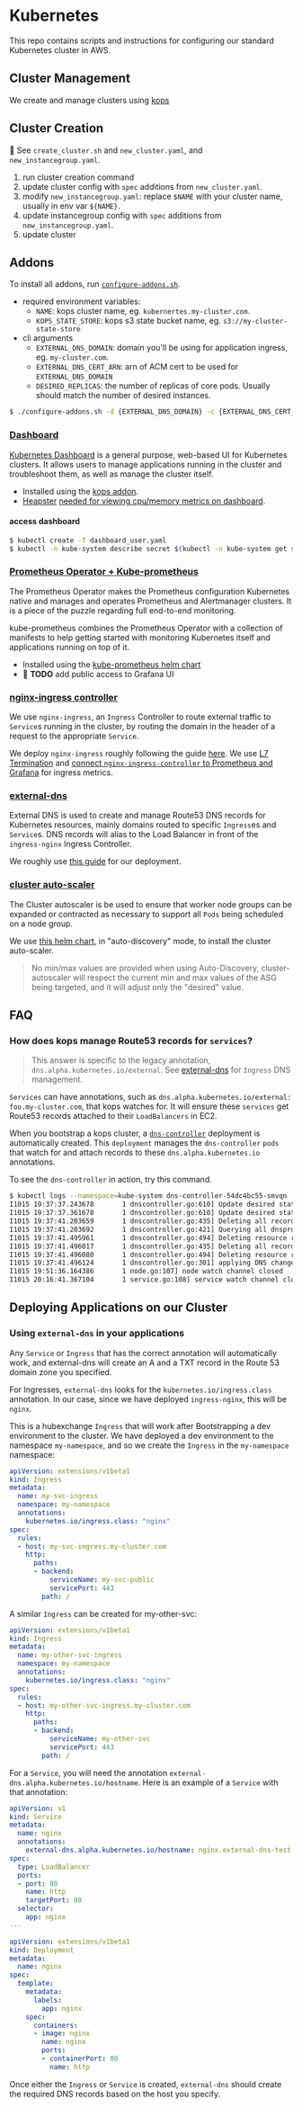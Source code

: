 # Kubernetes

This repo contains scripts and instructions for configuring our standard Kubernetes cluster in AWS.

## Cluster Management

We create and manage clusters using [kops](https://github.com/kubernetes/kops/blob/master/docs/high_availability.md)

## Cluster Creation

:construction: See `create_cluster.sh` and `new_cluster.yaml`, and `new_instancegroup.yaml`.

1. run cluster creation command
2. update cluster config with `spec` additions from `new_cluster.yaml`.
3. modify `new_instancegroup.yaml`: replace `$NAME` with your cluster name, usually in env var `${NAME}`.
4. update instancegroup config with `spec` additions from `new_instancegroup.yaml`.
5. update cluster

## Addons

To install all addons, run [`configure-addons.sh`](configure-addons.sh).

* required environment variables:
  * `NAME`: kops cluster name, eg. `kubernertes.my-cluster.com`.
  * `KOPS_STATE_STORE`: kops s3 state bucket name, eg. `s3://my-cluster-state-store`
* cli arguments
  * `EXTERNAL_DNS_DOMAIN`: domain you'll be using for application ingress, eg. `my-cluster.com`.
  * `EXTERNAL_DNS_CERT_ARN`: arn of ACM cert to be used for `EXTERNAL_DNS_DOMAIN`
  * `DESIRED_REPLICAS`: the number of replicas of core pods. Usually should match the number of desired instances.

```bash
$ ./configure-addons.sh -d {EXTERNAL_DNS_DOMAIN} -c {EXTERNAL_DNS_CERT_ARN} -r {DESIRED_REPLICAS}
```

### [Dashboard](https://github.com/kubernetes/kops/blob/master/docs/addons.md#dashboard)

[Kubernetes Dashboard](https://github.com/kubernetes/dashboard) is a general purpose, web-based UI for Kubernetes clusters. It allows users to manage applications running in the cluster and troubleshoot them, as well as manage the cluster itself.

* Installed using the [kops addon](https://github.com/kubernetes/kops/blob/master/docs/addons.md#dashboard).
* [Heapster](https://github.com/kubernetes/kops/blob/master/docs/addons.md#monitoring-with-heapster---standalone) [needed for viewing cpu/memory metrics on dashboard](https://github.com/kubernetes/dashboard/wiki/Integrations#heapster).

#### access dashboard

```bash
$ kubectl create -f dashboard_user.yaml
$ kubectl -n kube-system describe secret $(kubectl -n kube-system get secret | grep admin-user | awk '{print $1}')
```

### [Prometheus Operator + Kube-prometheus](https://github.com/coreos/prometheus-operator/tree/master/helm)

The Prometheus Operator makes the Prometheus configuration Kubernetes native and manages and operates Prometheus and Alertmanager clusters. It is a piece of the puzzle regarding full end-to-end monitoring.

kube-prometheus combines the Prometheus Operator with a collection of manifests to help getting started with monitoring Kubernetes itself and applications running on top of it.

* Installed using the [kube-prometheus helm chart](https://github.com/coreos/prometheus-operator/tree/master/helm)
* :construction: **TODO** add public access to Grafana UI

### [nginx-ingress controller](https://kubernetes.github.io/ingress-nginx)

We use `nginx-ingress`, an `Ingress` Controller to route external traffic to `Service`s running in the cluster, by routing the domain in the header of a request to the appropriate `Service`.

We deploy `nginx-ingress` roughly following the guide [here](https://kubernetes.github.io/ingress-nginx/deploy/). We use [L7 Termination](https://github.com/helm/charts/tree/master/stable/nginx-ingress#aws-l7-elb-with-ssl-termination) and [connect `nginx-ingress-controller` to Prometheus and Grafana](https://github.com/coreos/prometheus-operator/issues/890#issuecomment-406867556) for ingress metrics.

### [external-dns](https://github.com/kubernetes-incubator/external-dns)

External DNS is used to create and manage Route53 DNS records for Kubernetes resources, mainly domains routed to specific `Ingress`es and `Service`s. DNS records will alias to the Load Balancer in front of the `ingress-nginx` Ingress Controller.

We roughly use [this guide](tps://github.com/kubernetes-incubator/external-dns) for our deployment.

### [cluster auto-scaler](https://github.com/helm/charts/tree/master/stable/cluster-autoscaler#auto-discovery)

The Cluster autoscaler is be used to ensure that worker node groups can be expanded or
contracted as necessary to support all `Pods` being scheduled on a node group.

We use [this helm chart](https://github.com/helm/charts/tree/master/stable/cluster-autoscaler#auto-discovery), in "auto-discovery" mode, to install the cluster auto-scaler.

> No min/max values are provided when using Auto-Discovery, cluster-autoscaler will respect the current min and max values of the ASG being targeted, and it will adjust only the "desired" value.

## FAQ

### How does kops manage Route53 records for `services`?

> This answer is specific to the legacy annotation, `dns.alpha.kubernetes.io/external`. See [external-dns](#external-dns) for `Ingress` DNS management.

`Services` can have annotations, such as
`dns.alpha.kubernetes.io/external: foo.my-cluster.com`, that kops watches for. It will ensure these `services` get Route53 records attached
to their `LoadBalancers` in EC2.

When you bootstrap a kops cluster, a [`dns-controller`](https://github.com/kubernetes/kops/tree/master/dns-controller) deployment is automatically
created. This `deployment` manages the `dns-controller` `pods` that watch for and attach records to these `dns.alpha.kubernetes.io` annotations.

To see the `dns-controller` in action, try this command.

```bash
$ kubectl logs --namespace=kube-system dns-controller-54dc4bc55-smvqn --tail=10
I1015 19:37:37.243678       1 dnscontroller.go:610] Update desired state: service/my-namespace/my-svc-public: []
I1015 19:37:37.361678       1 dnscontroller.go:610] Update desired state: service/my-namespace/my-other-svc: []
I1015 19:37:41.203659       1 dnscontroller.go:435] Deleting all records for {CNAME my-other-svc-dev.my-cluster.com.}
I1015 19:37:41.203692       1 dnscontroller.go:421] Querying all dnsprovider records for zone "my-cluster.com."
I1015 19:37:41.495961       1 dnscontroller.go:494] Deleting resource record my-other-svc-dev.my-cluster.com. CNAME
I1015 19:37:41.496017       1 dnscontroller.go:435] Deleting all records for {CNAME my-svc-dev.my-cluster.com.}
I1015 19:37:41.496080       1 dnscontroller.go:494] Deleting resource record my-svc-dev.my-cluster.com. CNAME
I1015 19:37:41.496124       1 dnscontroller.go:301] applying DNS changeset for zone my-cluster.com.::ZIEGZM18G4G2S
I1015 19:51:36.164386       1 node.go:107] node watch channel closed
I1015 20:16:41.367104       1 service.go:108] service watch channel closed
```

## Deploying Applications on our Cluster

### Using `external-dns` in your applications

Any `Service` or `Ingress` that has the correct annotation will automatically work, and external-dns will create an A and a TXT record in the Route 53 domain zone you specified.

For Ingresses, `external-dns` looks for the `kubernetes.io/ingress.class` annotation. In our case, since we have deployed `ingress-nginx`, this will be `nginx`.

This is a hubexchange `Ingress` that will work after Bootstrapping a dev environment to the cluster. We have deployed a dev environment to the namespace `my-namespace`, and so we create the `Ingress` in the `my-namespace` namespace:

```yaml
apiVersion: extensions/v1beta1
kind: Ingress
metadata:
  name: my-svc-ingress
  namespace: my-namespace
  annotations:
    kubernetes.io/ingress.class: "nginx"
spec:
  rules:
  - host: my-svc-ingress.my-cluster.com
    http:
      paths:
      - backend:
          serviceName: my-svc-public
          servicePort: 443
        path: /
```

A similar `Ingress` can be created for my-other-svc:

```yaml
apiVersion: extensions/v1beta1
kind: Ingress
metadata:
  name: my-other-svc-ingress
  namespace: my-namespace
  annotations:
    kubernetes.io/ingress.class: "nginx"
spec:
  rules:
  - host: my-other-svc-ingress.my-cluster.com
    http:
      paths:
      - backend:
          serviceName: my-other-svc
          servicePort: 443
        path: /
```

For a `Service`, you will need the annotation `external-dns.alpha.kubernetes.io/hostname`. Here is an example of a `Service` with that annotation:

```yaml
apiVersion: v1
kind: Service
metadata:
  name: nginx
  annotations:
    external-dns.alpha.kubernetes.io/hostname: nginx.external-dns-test.my-org.com.
spec:
  type: LoadBalancer
  ports:
  - port: 80
    name: http
    targetPort: 80
  selector:
    app: nginx
---

apiVersion: extensions/v1beta1
kind: Deployment
metadata:
  name: nginx
spec:
  template:
    metadata:
      labels:
        app: nginx
    spec:
      containers:
      - image: nginx
        name: nginx
        ports:
        - containerPort: 80
          name: http
```

Once either the `Ingress` or `Service` is created, `external-dns` should create the required DNS records based on the host you specify.

